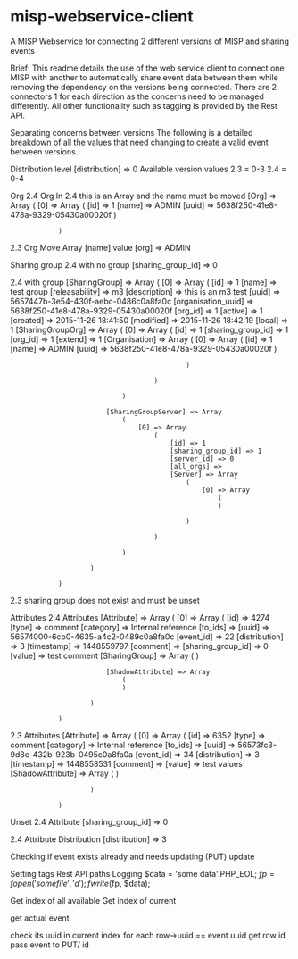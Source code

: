 # misp-webservice-client
A MISP Webservice for connecting 2 different versions of MISP and sharing events

Brief:
This readme details the use of the web service client to connect one MISP with another to automatically share event data between them while removing the dependency on the versions being connected. There are 2 connectors 1 for each direction as the concerns need to be managed differently. All other functionality such as tagging is provided by the Rest API.

Separating concerns between versions
The following is a detailed breakdown of all the values that need changing to create a valid event between versions.
 
Distribution level 
[distribution] => 0
Available version values
2.3 = 0-3
2.4 = 0-4

Org
2.4 Org
In 2.4 this is an Array and the name must be moved 
          [Org] => Array
                (
                    [0] => Array
                        (
                            [id] => 1
                            [name] => ADMIN
                            [uuid] => 5638f250-41e8-478a-9329-05430a00020f
                        )

                )


2.3 Org
Move Array [name] value 
[org] => ADMIN

Sharing group
2.4 with no group
[sharing_group_id] => 0

2.4 with group
       [SharingGroup] => Array
                (
                    [0] => Array
                        (
                            [id] => 1
                            [name] => test group
                            [releasability] => m3
                            [description] => this is an m3 test
                            [uuid] => 5657447b-3e54-430f-aebc-0486c0a8fa0c
                            [organisation_uuid] => 5638f250-41e8-478a-9329-05430a00020f
                            [org_id] => 1
                            [active] => 1
                            [created] => 2015-11-26 18:41:50
                            [modified] => 2015-11-26 18:42:19
                            [local] => 1
                            [SharingGroupOrg] => Array
                                (
                                    [0] => Array
                                        (
                                            [id] => 1
                                            [sharing_group_id] => 1
                                            [org_id] => 1
                                            [extend] => 1
                                            [Organisation] => Array
                                                (
                                                    [0] => Array
                                                        (
                                                            [id] => 1
                                                            [name] => ADMIN
                                                            [uuid] => 5638f250-41e8-478a-9329-05430a00020f
                                                        )

                                                )

                                        )

                                )

                            [SharingGroupServer] => Array
                                (
                                    [0] => Array
                                        (
                                            [id] => 1
                                            [sharing_group_id] => 1
                                            [server_id] => 0
                                            [all_orgs] => 
                                            [Server] => Array
                                                (
                                                    [0] => Array
                                                        (
                                                        )

                                                )

                                        )

                                )

                        )

                )

2.3 sharing group
does not exist and must be unset

Attributes
2.4 Attributes
[Attribute] => Array
                (
                    [0] => Array
                        (
                            [id] => 4274
                            [type] => comment
                            [category] => Internal reference
                            [to_ids] => 
                            [uuid] => 56574000-6cb0-4635-a4c2-0489c0a8fa0c
                            [event_id] => 22
                            [distribution] => 3
                            [timestamp] => 1448559797
                            [comment] => 
                            [sharing_group_id] => 0
                            [value] => test comment
                            [SharingGroup] => Array
                                (
                                )

                            [ShadowAttribute] => Array
                                (
                                )

                        )

                )


2.3 Attributes
[Attribute] => Array
                (
                    [0] => Array
                        (
                            [id] => 6352
                            [type] => comment
                            [category] => Internal reference
                            [to_ids] => 
                            [uuid] => 56573fc3-9d8c-432b-923b-0495c0a8fa0a
                            [event_id] => 34
                            [distribution] => 3
                            [timestamp] => 1448558531
                            [comment] => 
                            [value] => test values
                            [ShadowAttribute] => Array
                                (
                                )

                        )

                )

Unset 2.4 Attribute  [sharing_group_id] => 0

2.4 Attribute Distribution
   [distribution] => 3

Checking if event exists already and needs updating
(PUT) update


Setting tags
Rest API paths
Logging
$data = 'some data'.PHP_EOL; $fp = fopen('somefile', 'a'); fwrite($fp, $data);

Get index of all available 
Get index of current 

get actual event

check its uuid in current index
for each row->uuid == event uuid
get row id
pass event to PUT/ id
